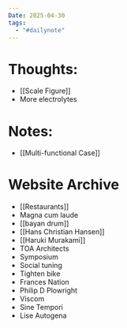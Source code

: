 ```yaml
---
Date: 2025-04-30
tags:
  - "#dailynote"
---
```



# Thoughts:
- [[Scale Figure]]
- More electrolytes



# Notes:
- [[Multi-functional Case]]


# Website Archive
- [[Restaurants]]
- Magna cum laude
- [[bayan drum]]
- [[Hans Christian Hansen]]
- [[Haruki Murakami]]
- TOA Architects
- Symposium
- Social tuning
- Tighten bike
- Frances Nation  
- Philip D Plowright
- Viscom
- Sine Tempori
- Lise Autogena